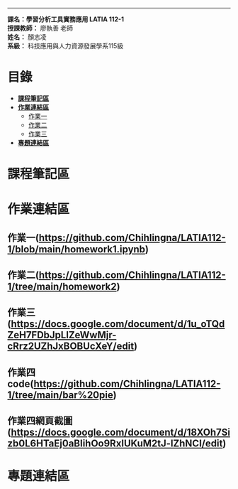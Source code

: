 ***
**課名：學習分析工具實務應用 LATIA 112-1**  
**授課教師：** 廖執善 老師  
**姓名：** 顏志凌  
**系級：** 科技應用與人力資源發展學系115級  
  
# 目錄
* [**課程筆記區**](https://github.com/ett9292/LATIA112-1#課程筆記區)  
* [**作業連結區**](https://github.com/ett9292/LATIA112-1#作業連結區)  
  * [作業一](https://github.com/ett9292/LATIA112-1#作業一)  
  * [作業二](https://github.com/ett9292/LATIA112-1#作業二)
  * [作業三](https://github.com/ett9292/LATIA112-1#作業三)
* [**專題連結區**](https://github.com/ett9292/LATIA112-1#專題連結區)

# 課程筆記區 
# 作業連結區 
## 作業一(https://github.com/Chihlingna/LATIA112-1/blob/main/homework1.ipynb)
## 作業二(https://github.com/Chihlingna/LATIA112-1/tree/main/homework2)
## 作業三(https://docs.google.com/document/d/1u_oTQdZeH7FDbJpLlZeWwMjr-cRrz2UZhJxBOBUcXeY/edit)
## 作業四code(https://github.com/Chihlingna/LATIA112-1/tree/main/bar%20pie)
## 作業四網頁截圖(https://docs.google.com/document/d/18XOh7Sizb0L6HTaEj0aBIihOo9RxIUKuM2tJ-lZhNCI/edit)
# 專題連結區

